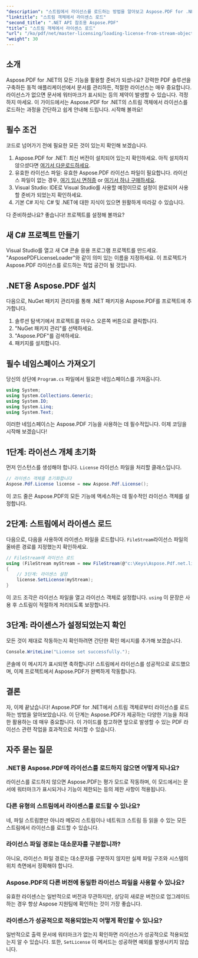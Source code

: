 ```yaml
---
"description": "스트림에서 라이선스를 로드하는 방법을 알아보고 Aspose.PDF for .NET의 잠재력을 최대한 활용해 보세요. 이 포괄적인 가이드는 단계별 지침을 제공합니다."
"linktitle": "스트림 객체에서 라이센스 로드"
"second_title": ".NET API 참조용 Aspose.PDF"
"title": "스트림 객체에서 라이센스 로드"
"url": "/ko/pdf/net/master-licensing/loading-license-from-stream-object/"
"weight": 30
---
```


## 소개

Aspose.PDF for .NET의 모든 기능을 활용할 준비가 되셨나요? 강력한 PDF 솔루션을 구축하든 동적 애플리케이션에서 문서를 관리하든, 적절한 라이선스는 매우 중요합니다. 라이선스가 없으면 문서에 워터마크가 표시되는 등의 제약이 발생할 수 있습니다. 걱정하지 마세요. 이 가이드에서는 Aspose.PDF for .NET의 스트림 객체에서 라이선스를 로드하는 과정을 간단하고 쉽게 안내해 드립니다. 시작해 볼까요!

## 필수 조건

코드로 넘어가기 전에 필요한 모든 것이 있는지 확인해 보겠습니다.

1. Aspose.PDF for .NET: 최신 버전이 설치되어 있는지 확인하세요. 아직 설치하지 않으셨다면 [여기서 다운로드하세요](https://releases.aspose.com/pdf/net/).
2. 유효한 라이선스 파일: 유효한 Aspose.PDF 라이선스 파일이 필요합니다. 라이선스 파일이 없는 경우, [여기 임시 면허증](https://purchase.aspose.com/temp또는ary-license/) or [여기서 하나 구매하세요](https://purchase.aspose.com/buy).
3. Visual Studio: IDE로 Visual Studio를 사용할 예정이므로 설정이 완료되어 사용할 준비가 되었는지 확인하세요.
4. 기본 C# 지식: C# 및 .NET에 대한 지식이 있으면 원활하게 따라갈 수 있습니다.

다 준비하셨나요? 좋습니다! 프로젝트를 설정해 볼까요?

## 새 C# 프로젝트 만들기

Visual Studio를 열고 새 C# 콘솔 응용 프로그램 프로젝트를 만드세요. "AsposePDFLicenseLoader"와 같이 의미 있는 이름을 지정하세요. 이 프로젝트가 Aspose.PDF 라이선스를 로드하는 작업 공간이 될 것입니다.

## .NET용 Aspose.PDF 설치

다음으로, NuGet 패키지 관리자를 통해 .NET 패키지용 Aspose.PDF를 프로젝트에 추가합니다.

1. 솔루션 탐색기에서 프로젝트를 마우스 오른쪽 버튼으로 클릭합니다.
2. "NuGet 패키지 관리"를 선택하세요.
3. "Aspose.PDF"를 검색하세요.
4. 패키지를 설치합니다.

## 필수 네임스페이스 가져오기

당신의 상단에 `Program.cs` 파일에서 필요한 네임스페이스를 가져옵니다.

```csharp
using System;
using System.Collections.Generic;
using System.IO;
using System.Linq;
using System.Text;
```

이러한 네임스페이스는 Aspose.PDF 기능을 사용하는 데 필수적입니다. 이제 코딩을 시작해 보겠습니다!

## 1단계: 라이선스 개체 초기화

먼저 인스턴스를 생성해야 합니다. `License` 라이선스 파일을 처리할 클래스입니다.

```csharp
// 라이센스 객체를 초기화합니다
Aspose.Pdf.License license = new Aspose.Pdf.License();
```

이 코드 줄은 Aspose.PDF의 모든 기능에 액세스하는 데 필수적인 라이선스 객체를 설정합니다.

## 2단계: 스트림에서 라이센스 로드

다음으로, 다음을 사용하여 라이센스 파일을 로드합니다. `FileStream`라이선스 파일의 올바른 경로를 지정했는지 확인하세요.

```csharp
// FileStream에 라이선스 로드
using (FileStream myStream = new FileStream(@"c:\Keys\Aspose.Pdf.net.lic", FileMode.Open))
{
    // 3단계: 라이센스 설정
    license.SetLicense(myStream);
}
```

이 코드 조각은 라이선스 파일을 열고 라이선스 객체로 설정합니다. `using` 이 문장은 사용 후 스트림이 적절하게 처리되도록 보장합니다.

## 3단계: 라이센스가 설정되었는지 확인

모든 것이 제대로 작동하는지 확인하려면 간단한 확인 메시지를 추가해 보겠습니다.

```csharp
Console.WriteLine("License set successfully.");
```

콘솔에 이 메시지가 표시되면 축하합니다! 스트림에서 라이선스를 성공적으로 로드했으며, 이제 프로젝트에서 Aspose.PDF가 완벽하게 작동합니다.

## 결론

자, 이제 끝났습니다! Aspose.PDF for .NET에서 스트림 객체로부터 라이선스를 로드하는 방법을 알아보았습니다. 이 단계는 Aspose.PDF가 제공하는 다양한 기능을 최대한 활용하는 데 매우 중요합니다. 이 가이드를 참고하면 앞으로 발생할 수 있는 PDF 라이선스 관련 작업을 효과적으로 처리할 수 있습니다.

## 자주 묻는 질문

### .NET용 Aspose.PDF에 라이선스를 로드하지 않으면 어떻게 되나요?  
라이선스를 로드하지 않으면 Aspose.PDF는 평가 모드로 작동하며, 이 모드에서는 문서에 워터마크가 표시되거나 기능이 제한되는 등의 제한 사항이 적용됩니다.

### 다른 유형의 스트림에서 라이센스를 로드할 수 있나요?  
네, 파일 스트림뿐만 아니라 메모리 스트림이나 네트워크 스트림 등 읽을 수 있는 모든 스트림에서 라이선스를 로드할 수 있습니다.

### 라이선스 파일 경로는 대소문자를 구분합니까?  
아니요, 라이선스 파일 경로는 대소문자를 구분하지 않지만 실제 파일 구조와 시스템의 위치 측면에서 정확해야 합니다.

### Aspose.PDF의 다른 버전에 동일한 라이선스 파일을 사용할 수 있나요?  
유효한 라이센스는 일반적으로 버전과 무관하지만, 상당히 새로운 버전으로 업그레이드하는 경우 항상 Aspose 지원팀에 확인하는 것이 가장 좋습니다.

### 라이센스가 성공적으로 적용되었는지 어떻게 확인할 수 있나요?  
일반적으로 출력 문서에 워터마크가 없는지 확인하면 라이선스가 성공적으로 적용되었는지 알 수 있습니다. 또한, `SetLicense` 이 메서드는 성공하면 예외를 발생시키지 않습니다.